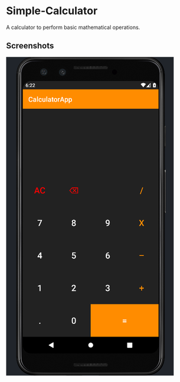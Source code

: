 # Simple-Calculator
A calculator to perform basic mathematical operations.

## Screenshots
![calculator_ss](https://github.com/ShahriarCodes/Simple-Calculator/blob/master/272116711_266769482253215_3499527847660114905_n.png)
